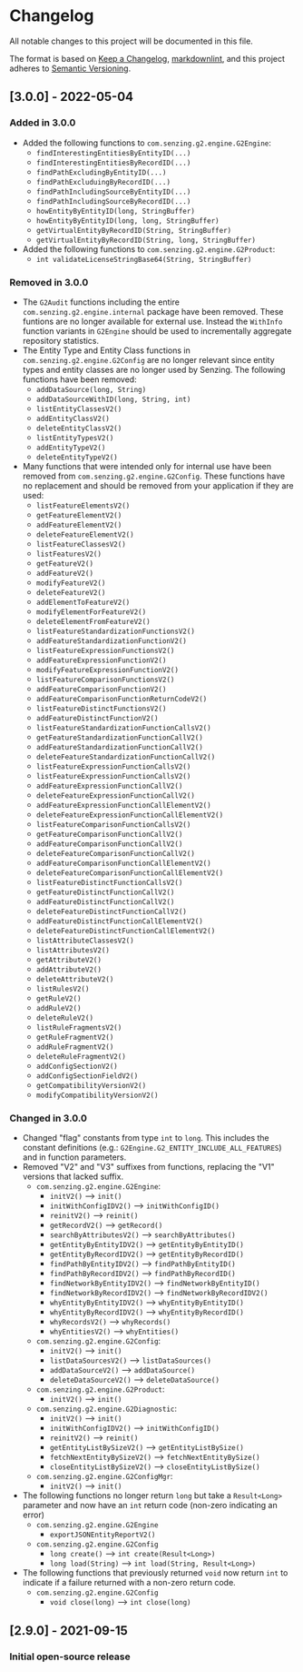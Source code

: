 # Changelog

All notable changes to this project will be documented in this file.

The format is based on [Keep a Changelog](https://keepachangelog.com/en/1.0.0/),
[markdownlint](https://dlaa.me/markdownlint/),
and this project adheres to [Semantic Versioning](https://semver.org/spec/v2.0.0.html).

## [3.0.0] - 2022-05-04

### Added in 3.0.0
- Added the following functions to `com.senzing.g2.engine.G2Engine`:
  - `findInterestingEntitiesByEntityID(...)`
  - `findInterestingEntitiesByRecordID(...)`
  - `findPathExcludingByEntityID(...)`
  - `findPathExcluduingByRecordID(...)`
  - `findPathIncludingSourceByEntityID(...)`
  - `findPathIncludingSourceByRecordID(...)`
  - `howEntityByEntityID(long, StringBuffer)`
  - `howEntityByEntityID(long, long, StringBuffer)`
  - `getVirtualEntityByRecordID(String, StringBuffer)`
  - `getVirtualEntityByRecordID(String, long, StringBuffer)`
- Added the following functions to `com.senzing.g2.engine.G2Product`:
  - `int validateLicenseStringBase64(String, StringBuffer)`

### Removed in 3.0.0
- The `G2Audit` functions including the entire `com.senzing.g2.engine.internal`
  package have been removed.  These funtions are no longer available for 
  external use.  Instead the `WithInfo` function variants in `G2Engine` should
  be used to incrementally aggregate repository statistics. 
- The Entity Type and Entity Class functions in `com.senzing.g2.engine.G2Config`
  are no longer relevant since entity types and entity classes are no longer 
  used by Senzing. The following functions have been removed:
  - `addDataSource(long, String)`
  - `addDataSourceWithID(long, String, int)`
  - `listEntityClassesV2()`
  - `addEntityClassV2()`
  - `deleteEntityClassV2()`
  - `listEntityTypesV2()`
  - `addEntityTypeV2()`
  - `deleteEntityTypeV2()`
- Many functions that were intended only for internal use have been removed
  from `com.senzing.g2.engine.G2Config`.  These functions have no replacement
  and should be removed from your application if they are used:
  - `listFeatureElementsV2()`
  - `getFeatureElementV2()`
  - `addFeatureElementV2()`
  - `deleteFeatureElementV2()`
  - `listFeatureClassesV2()`
  - `listFeaturesV2()`
  - `getFeatureV2()`
  - `addFeatureV2()`
  - `modifyFeatureV2()`
  - `deleteFeatureV2()`
  - `addElementToFeatureV2()`
  - `modifyElementForFeatureV2()`
  - `deleteElementFromFeatureV2()`
  - `listFeatureStandardizationFunctionsV2()`
  - `addFeatureStandardizationFunctionV2()`
  - `listFeatureExpressionFunctionsV2()`
  - `addFeatureExpressionFunctionV2()`
  - `modifyFeatureExpressionFunctionV2()`
  - `listFeatureComparisonFunctionsV2()`
  - `addFeatureComparisonFunctionV2()`
  - `addFeatureComparisonFunctionReturnCodeV2()`
  - `listFeatureDistinctFunctionsV2()`
  - `addFeatureDistinctFunctionV2()`
  - `listFeatureStandardizationFunctionCallsV2()`
  - `getFeatureStandardizationFunctionCallV2()`
  - `addFeatureStandardizationFunctionCallV2()`
  - `deleteFeatureStandardizationFunctionCallV2()`
  - `listFeatureExpressionFunctionCallsV2()`
  - `listFeatureExpressionFunctionCallsV2()`
  - `addFeatureExpressionFunctionCallV2()`
  - `deleteFeatureExpressionFunctionCallV2()`
  - `addFeatureExpressionFunctionCallElementV2()`
  - `deleteFeatureExpressionFunctionCallElementV2()`
  - `listFeatureComparisonFunctionCallsV2()`
  - `getFeatureComparisonFunctionCallV2()`
  - `addFeatureComparisonFunctionCallV2()`
  - `deleteFeatureComparisonFunctionCallV2()`
  - `addFeatureComparisonFunctionCallElementV2()`
  - `deleteFeatureComparisonFunctionCallElementV2()`
  - `listFeatureDistinctFunctionCallsV2()`
  - `getFeatureDistinctFunctionCallV2()`
  - `addFeatureDistinctFunctionCallV2()`
  - `deleteFeatureDistinctFunctionCallV2()`
  - `addFeatureDistinctFunctionCallElementV2()`
  - `deleteFeatureDistinctFunctionCallElementV2()`
  - `listAttributeClassesV2()`
  - `listAttributesV2()`
  - `getAttributeV2()`
  - `addAttributeV2()`
  - `deleteAttributeV2()`
  - `listRulesV2()`
  - `getRuleV2()`
  - `addRuleV2()`
  - `deleteRuleV2()`
  - `listRuleFragmentsV2()`
  - `getRuleFragmentV2()`
  - `addRuleFragmentV2()`
  - `deleteRuleFragmentV2()`
  - `addConfigSectionV2()`
  - `addConfigSectionFieldV2()`
  - `getCompatibilityVersionV2()`
  - `modifyCompatibilityVersionV2()`

### Changed in 3.0.0
- Changed "flag" constants from type `int` to `long`.  This includes the 
  constant definitions (e.g.: `G2Engine.G2_ENTITY_INCLUDE_ALL_FEATURES`) and
  in function parameters.
- Removed "V2" and "V3" suffixes from functions, replacing the "V1" versions
  that lacked suffix.
  - `com.senzing.g2.engine.G2Engine`:
    - `initV2()` --> `init()`
    - `initWithConfigIDV2()` --> `initWithConfigID()`
    - `reinitV2()` --> `reinit()`
    - `getRecordV2()` --> `getRecord()`
    - `searchByAttributesV2()` --> `searchByAttributes()`
    - `getEntityByEntityIDV2()` --> `getEntityByEntityID()`
    - `getEntityByRecordIDV2()` --> `getEntityByRecordID()`
    - `findPathByEntityIDV2()` --> `findPathByEntityID()`
    - `findPathByRecordIDV2()` --> `findPathByRecordID()`
    - `findNetworkByEntityIDV2()` --> `findNetworkByEntityID()`
    - `findNetworkByRecordIDV2()` --> `findNetworkByRecordIDV2()`
    - `whyEntityByEntityIDV2()` --> `whyEntityByEntityID()`
    - `whyEntityByRecordIDV2()` --> `whyEntityByRecordID()`
    - `whyRecordsV2()` --> `whyRecords()`
    - `whyEntitiesV2()` --> `whyEntities()`
  - `com.senzing.g2.engine.G2Config`:
    - `initV2()` --> `init()`
    - `listDataSourcesV2()` --> `listDataSources()`
    - `addDataSourceV2()` --> `addDataSource()`
    - `deleteDataSourceV2()` --> `deleteDataSource()`
  - `com.senzing.g2.engine.G2Product`:
    - `initV2()` --> `init()`
  - `com.senzing.g2.engine.G2Diagnostic`:
    - `initV2()` --> `init()`
    - `initWithConfigIDV2()` --> `initWithConfigID()`
    - `reinitV2()` --> `reinit()`
    - `getEntityListBySizeV2()` --> `getEntityListBySize()`
    - `fetchNextEntityBySizeV2()` --> `fetchNextEntityBySize()`
    - `closeEntityListBySizeV2()` --> `closeEntityListBySize()`
  - `com.senzing.g2.engine.G2ConfigMgr`:
    - `initV2()` --> `init()`
- The following functions no longer return `long` but take a `Result<Long>`
  parameter and now have an `int` return code (non-zero indicating an error)
  - `com.senzing.g2.engine.G2Engine`
    - `exportJSONEntityReportV2()`
  - `com.senzing.g2.engine.G2Config`
    - `long create()` --> `int create(Result<Long>)`
    - `long load(String)` --> `int load(String, Result<Long>)`
- The following functions that previously returned `void` now return `int` to
  indicate if a failure returned with a non-zero return code.
  - `com.senzing.g2.engine.G2Config`
    - `void close(long)` --> `int close(long)`

## [2.9.0] - 2021-09-15

### Initial open-source release
